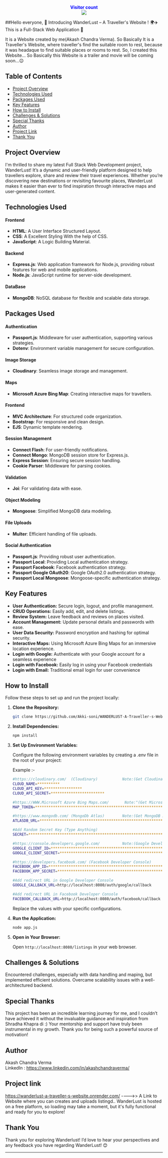 <p align="center">
  <b style="color: blue;  ">Visitor count</b>
  <br>
  <a style="" href="https://github.com/Akki-soni/WANDERLUST-A-Traveller-s-Website">
  <img src="https://komarev.com/ghpvc/?username=akki-soni&label=Profile%20views&color=0e75b6&style=flat" />
  </a>
</p>

##Hello everyone,
                                                       🚀 Introducing WanderLust – A Traveller's Website ! 🌍✈️
                                                                This is a Full-Stack Web Application 🚀

It is a Website created by me(Akash Chandra Verma). So Basically It is a Traveller's Website, where traveller's find the suitable room to rest, because it was headaque to find suitable places or rooms to rest. So, I created this Website... So Basically this Website is a trailer and movie will be coming soon...😉

## Table of Contents ##

-   [Project Overview](#project-overview)
-   [Technologies Used](#technologies-used)
-   [Packages Used](#packages-used)
-   [Key Features](#key-features)
-   [How to Install](#how-to-install)
-   [Challenges & Solutions](#challenges--solutions)
-   [Special Thanks](#special-thanks)
-   [Author](#author)
-   [Project Link](#project-link)
-   [Thank You](#thank-you)

## Project Overview ##

I'm thrilled to share my latest Full Stack Web Development project, WanderLust! It’s a dynamic and user-friendly platform designed to help travellers explore, share and review their travel experiences. Whether you’re discovering new destinations or revisiting favourite places, WanderLust makes it easier than ever to find inspiration through interactive maps and user-generated content.

## Technologies Used ##

#### Frontend ####

-    **HTML**: A User Interface Structured Layout.
-    **CSS**: A Excellent Styling With the help of CSS.
-    **JavaScript**: A Logic Building Material.

#### Backend ####

-   **Express.js**: Web application framework for Node.js, providing robust features for web and mobile applications.
-   **Node.js**: JavaScript runtime for server-side development.

#### DataBase ####

-   **MongoDB**: NoSQL database for flexible and scalable data storage.

## Packages Used ##

#### Authentication ####

-   **Passport.js**: Middleware for user authentication, supporting various strategies.
-   **Dotenv**: Environment variable management for secure configuration.

#### Image Storage ####

-   **Cloudinary**: Seamless image storage and management.

#### Maps ####

-   **Microsoft Azure Bing Map**: Creating interactive maps for travellers.

#### Frontend ####

-   **MVC Architecture**: For structured code organization.
-   **Bootstrap**: For responsive and clean design.
-   **EJS**: Dynamic template rendering.

#### Session Management ####

-   **Connect Flash**: For user-friendly notifications.
-   **Connect Mongo**: MongoDB session store for Express.js.
-   **Express Session**: Ensuring secure session handling.
-   **Cookie Parser**: Middleware for parsing cookies.

#### Validation ####

-   **Joi**: For validating data with ease.

#### Object Modeling ####

-   **Mongoose**: Simplified MongoDB data modeling.

#### File Uploads ####

-   **Multer**: Efficient handling of file uploads.

#### Social Authentication ####

-   **Passport.js**: Providing robust user authentication.
-   **Passport Local**: Providing Local authentication strategy.
-   **Passport Facebook**: Facebook authentication strategy.
-   **Passport Google OAuth20**: Google OAuth2.0 authentication strategy.
-   **Passport Local Mongoose**: Mongoose-specific authentication strategy.

## Key Features ##

-   **User Authentication:** Secure login, logout, and profile management. 
-   **CRUD Operations:** Easily add, edit, and delete listings. 
-   **Review System:** Leave feedback and reviews on places visited.
-   **Account Management:** Update personal details and passwords with ease.
-   **User Data Security:** Password encryption and hashing for optimal security. 
-   **Interactive Maps:** Using Microsoft Azure Bing Maps for an immersive location experience.
-   **Login with Google:** Authenticate with your Google account for a seamless experience
-   **Login with Facebook:** Easily log in using your Facebook credentials
-   **Login with Email:** Traditional email login for user convenience

## How to Install ##

Follow these steps to set up and run the project locally:

1.  **Clone the Repository:**

    ```bash
    git clone https://github.com/Akki-soni/WANDERLUST-A-Traveller-s-Website.git
    ```

2.  **Install Dependencies:**

    ```bash
    npm install
    ```

3.  **Set Up Environment Variables:**

    Configure the following environment variables by creating a .env file in the root of your project:

    Example :-

    ```bash
    #https://cloudinary.com/  (Cloudinary)           Note:(Get Cloudinary Api key)
    CLOUD_NAME=**********
    CLOUD_API_KEY=*****************
    CLOUD_API_SECRET=************************

    #https://WWW.Microsoft Azure Bing Maps.com/       Note:"(Get Microsoft Azure Bing Maps Api Key)
    MAP_TOKEN=********************************************************************************

    #https://www.mongodb.com/ (MongoDb Atlas)        Note:(Get MongoDB Atlas Api key)
    ATLASDB_URL=****************************************************************************************

    #Add Random Secret Key (Type Anything)
    SECRET=***************************************************************************

    #https://console.developers.google.com/          Note:(Google Developer Console) (Get Google ID And SECTRET Key)
    GOOGLE_CLIENT_ID=*******************************************************************
    GOOGLE_CLIENT_SECRET=**********************************************

    #https://developers.facebook.com/ (Facebook Developer Console)        Note:(Get Facebook ID And SECTRET Key)
    FACEBOOK_APP_ID=*******************************************************************
    FACEBOOK_APP_SECRET=****************************************************************************

    #Add redirect URL in Google Developer Console
    GOOGLE_CALLBACK_URL=http://localhost:8080/auth/google/callback

    #Add redirect URL in Facebook Developer Console
    FACEBOOK_CALLBACK_URL=http://localhost:8080/auth/facebook/callback

    ```

    Replace the values with your specific configurations.

4.  **Run the Application:**

    ```bash
    node app.js
    ```

5.  **Open in Your Browser:**

    Open `http://localhost:8080/listings` in your web browser.

## Challenges & Solutions ##

Encountered challenges, especially with data handling and maping, but implemented efficient solutions. Overcame scalability issues with a well-architectured backend.

## Special Thanks ##

This project has been an incredible learning journey for me, and I couldn’t have achieved it without the invaluable guidance and inspiration from Shradha Khapra di :) Your mentorship and support have truly been instrumental in my growth. Thank you for being such a powerful source of motivation!

## Author ##

Akash Chandra Verma \
LinkedIn : https://www.linkedin.com/in/akashchandraverma/

## Project link ##
https://wanderlust-a-traveller-s-website.onrender.com/  ---->>  A Link to Website where you can creates and uploads listingd..
WanderLust is hosted on a free platform, so loading may take a moment, but it's fully functional and ready for you to explore!

## Thank You ##

Thank you for exploring Wanderlust! I’d love to hear your perspectives and any feedback you have regarding WanderLust! 😊

---

